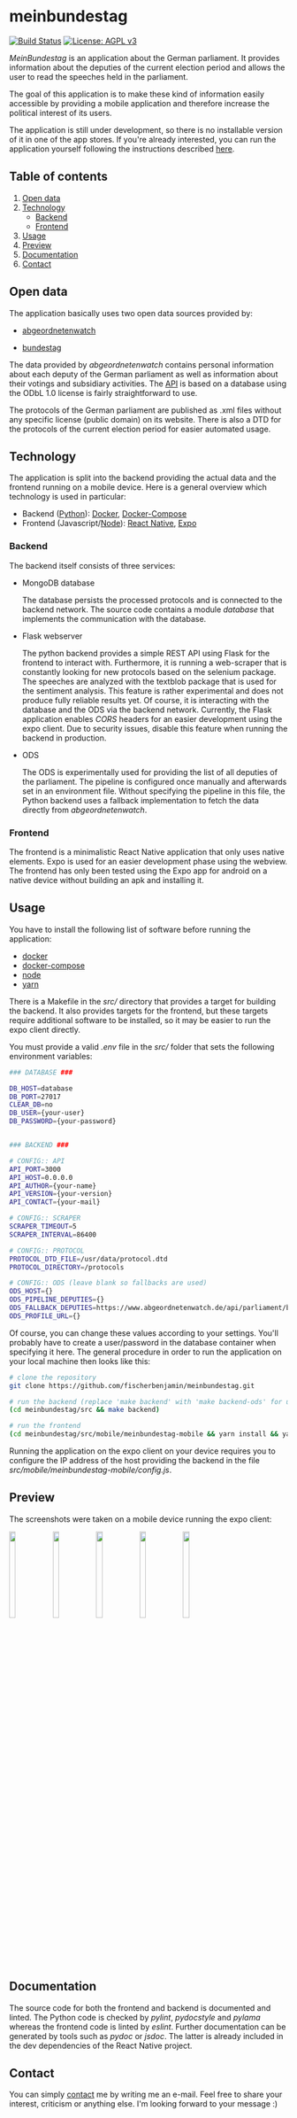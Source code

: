 # meinbundestag

[![Build Status](https://travis-ci.com/fischerbenjamin/meinbundestag.svg?branch=master)](https://travis-ci.com/fischerbenjamin/meinbundestag)
[![License: AGPL v3](https://img.shields.io/badge/License-AGPL%20v3-blue.svg)](https://www.gnu.org/licenses/agpl-3.0)

*MeinBundestag* is an application about the German parliament.
It provides information about the deputies of the current election period and allows the user to read the speeches held in the parliament.

The goal of this application is to make these kind of information easily accessible by providing a mobile application and therefore increase the political interest of its users.

The application is still under development, so there is no installable version of it in one of the app stores.
If you're already interested, you can run the application yourself following the instructions described [here](#usage).

## Table of contents

1. [Open data](#open-data)
1. [Technology](#technology)
    * [Backend](#backend)
    * [Frontend](#frontend)
1. [Usage](#usage)
1. [Preview](#preview)
1. [Documentation](#documentation)
1. [Contact](#contact)

## Open data

The application basically uses two open data sources provided by:

* [abgeordnetenwatch](https://www.abgeordnetenwatch.de)

* [bundestag](https://www.bundestag.de/services/opendata)

The data provided by *abgeordnetenwatch* contains personal information about each deputy of the German parliament as well as information about their votings and subsidiary activities.
The [API](https://www.abgeordnetenwatch.de/api) is based on a database using the ODbL 1.0 license is fairly straightforward to use.

The protocols of the German parliament are published as .xml files without any specific license (public domain) on its website.
There is also a DTD for the protocols of the current election period for easier automated usage.

## Technology

The application is split into the backend providing the actual data and the frontend running on a mobile device.
Here is a general overview which technology is used in particular:

* Backend ([Python](https://www.python.org/)): [Docker](https://www.docker.com/), [Docker-Compose](https://docs.docker.com/compose/)
* Frontend (Javascript/[Node](https://nodejs.org/)): [React Native](https://facebook.github.io/react-native/), [Expo](https://expo.io/)

### Backend

The backend itself consists of three services:

* MongoDB database

    The database persists the processed protocols and is connected to the backend network.
    The source code contains a module *database* that implements the communication with the database.

* Flask webserver

    The python backend provides a simple REST API using Flask for the frontend to interact with. Furthermore, it is running a web-scraper that is constantly looking for new protocols based on the selenium package.
    The speeches are analyzed with the textblob package that is used for the sentiment analysis.
    This feature is rather experimental and does not produce fully
    reliable results yet.
    Of course, it is interacting with the database and the ODS via the backend network.
    Currently, the Flask application enables *CORS* headers for an easier development using the expo client.
    Due to security issues, disable this feature when running the backend in production.

* ODS

    The ODS is experimentally used for providing the list of all deputies of the parliament.
    The pipeline is configured once manually and afterwards set in an environment file.
    Without specifying the pipeline in this file, the Python backend uses a fallback implementation to fetch the data directly from *abgeordnetenwatch*.

### Frontend

The frontend is a minimalistic React Native application that only uses native elements.
Expo is used for an easier development phase using the webview.
The frontend has only been tested using the Expo app for android on a native device without building an apk and installing it.  

## Usage

You have to install the following list of software before running the application:

* [docker](https://www.docker.com/)
* [docker-compose](https://docs.docker.com/compose/)
* [node](https://nodejs.org)
* [yarn](https://yarnpkg.comz)

There is a Makefile in the *src/* directory that provides a target for building the backend.
It also provides targets for the frontend, but these targets require additional software to be installed, so it may be easier to run the expo client directly.

You must provide a valid *.env* file in the *src/* folder that sets the following environment variables:

```bash
### DATABASE ###

DB_HOST=database
DB_PORT=27017
CLEAR_DB=no
DB_USER={your-user}
DB_PASSWORD={your-password}


### BACKEND ###

# CONFIG:: API
API_PORT=3000
API_HOST=0.0.0.0
API_AUTHOR={your-name}
API_VERSION={your-version}
API_CONTACT={your-mail}

# CONFIG:: SCRAPER
SCRAPER_TIMEOUT=5
SCRAPER_INTERVAL=86400

# CONFIG:: PROTOCOL
PROTOCOL_DTD_FILE=/usr/data/protocol.dtd
PROTOCOL_DIRECTORY=/protocols

# CONFIG:: ODS (leave blank so fallbacks are used)
ODS_HOST={}
ODS_PIPELINE_DEPUTIES={}
ODS_FALLBACK_DEPUTIES=https://www.abgeordnetenwatch.de/api/parliament/bundestag/deputies.json
ODS_PROFILE_URL={}
```

Of course, you can change these values according to your settings.
You'll probably have to create a user/password in the database container when specifying it here.
The general procedure in order to run the application on your local machine then looks like this:

```bash
# clone the repository
git clone https://github.com/fischerbenjamin/meinbundestag.git

# run the backend (replace 'make backend' with 'make backend-ods' for using the ODS)
(cd meinbundestag/src && make backend)

# run the frontend
(cd meinbundestag/src/mobile/meinbundestag-mobile && yarn install && yarn web)
```

Running the application on the expo client on your device requires you to configure the IP address of the host providing the backend in the file *src/mobile/meinbundestag-mobile/config.js*.

## Preview

The screenshots were taken on a mobile device running the expo client:

<img align="left" src="./doc/pictures/screenshot_homescreen.jpg" width="15%" height="20%"/>
<img align="left" src="./doc/pictures/screenshot_homescreen_search.jpg" width="15%" height="20%"/>
<img align="left" src="./doc/pictures/screenshot_personalscreen_overview.jpg" width="15%" height="20%"/>
<img align="left" src="./doc/pictures/screenshot_personalscreen_content.jpg" width="15%" height="20%"/>
<img src="./doc/pictures/screenshot_speechscreen.jpg" width="15%" height="20%"/>

## Documentation

The source code for both the frontend and backend is documented and linted.
The Python code is checked by *pylint*, *pydocstyle* and *pylama* whereas the
frontend code is linted by *eslint*.
Further documentation can be generated by tools such as *pydoc* or *jsdoc*.
The latter is already included in the dev dependencies of the React Native
project.

## Contact

You can simply [contact](mailto:benjamin.f.fischer@fau.de) me by writing me an e-mail.
Feel free to share your interest, criticism or anything else.
I'm looking forward to your message :)
